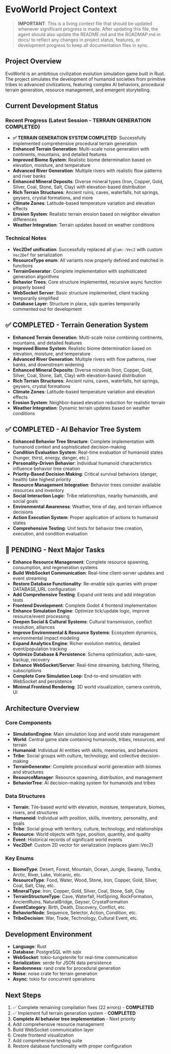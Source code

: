 # EvoWorld Project Context

> **IMPORTANT**: This is a living context file that should be updated whenever significant progress is made. After updating this file, the agent should also update the README.md and the ROADMAP.md in docs/ to reflect any changes in project status, features, or development progress to keep all documentation files in sync.

## Project Overview
EvoWorld is an ambitious civilization evolution simulation game built in Rust. The project simulates the development of humanoid societies from primitive tribes to advanced civilizations, featuring complex AI behaviors, procedural terrain generation, resource management, and emergent storytelling.

## Current Development Status

### Recent Progress (Latest Session - TERRAIN GENERATION COMPLETED)
- **✅ TERRAIN GENERATION SYSTEM COMPLETED**: Successfully implemented comprehensive procedural terrain generation
- **Enhanced Terrain Generation**: Multi-scale noise generation with continents, mountains, and detailed features
- **Improved Biome System**: Realistic biome determination based on elevation, moisture, and temperature
- **Advanced River Generation**: Multiple rivers with realistic flow patterns and river banks
- **Enhanced Mineral Deposits**: Diverse mineral types (Iron, Copper, Gold, Silver, Coal, Stone, Salt, Clay) with elevation-based distribution
- **Rich Terrain Structures**: Ancient ruins, caves, waterfalls, hot springs, geysers, crystal formations, and more
- **Climate Zones**: Latitude-based temperature variation and elevation effects
- **Erosion System**: Realistic terrain erosion based on neighbor elevation differences
- **Weather Integration**: Terrain updates based on weather conditions

### Technical Notes
- **Vec2Def unification**: Successfully replaced all `glam::Vec2` with custom `Vec2Def` for serialization
- **ResourceType enum**: All variants now properly defined and matched in functions
- **TerrainGenerator**: Complete implementation with sophisticated generation algorithms
- **Behavior Trees**: Core structure implemented, recursive async function properly boxed
- **WebSocket Server**: Basic structure implemented, client tracking temporarily simplified
- **Database Layer**: Structure in place, sqlx queries temporarily commented out for development

## ✅ COMPLETED - Terrain Generation System
- **Enhanced Terrain Generation**: Multi-scale noise combining continents, mountains, and detailed features
- **Improved Biome System**: Realistic biome determination based on elevation, moisture, and temperature
- **Advanced River Generation**: Multiple rivers with flow patterns, river banks, and downstream widening
- **Enhanced Mineral Deposits**: Diverse minerals (Iron, Copper, Gold, Silver, Coal, Stone, Salt, Clay) with elevation-based distribution
- **Rich Terrain Structures**: Ancient ruins, caves, waterfalls, hot springs, geysers, crystal formations
- **Climate Zones**: Latitude-based temperature variation and elevation effects
- **Erosion System**: Neighbor-based elevation reduction for realistic terrain
- **Weather Integration**: Dynamic terrain updates based on weather conditions

## ✅ COMPLETED - AI Behavior Tree System
- **Enhanced Behavior Tree Structure**: Complete implementation with humanoid context and sophisticated decision-making
- **Condition Evaluation System**: Real-time evaluation of humanoid states (hunger, thirst, energy, danger, etc.)
- **Personality-Driven Behavior**: Individual humanoid characteristics influence behavior tree creation
- **Priority-Based Decision Making**: Critical survival behaviors (danger, health) take highest priority
- **Resource Management Integration**: Behavior trees consider available resources and inventory
- **Social Interaction Logic**: Tribe relationships, nearby humanoids, and social goals
- **Environmental Awareness**: Weather, time of day, and terrain influence decisions
- **Action Execution System**: Proper application of actions to humanoid states
- **Comprehensive Testing**: Unit tests for behavior tree creation, execution, and condition evaluation

## 🚧 PENDING - Next Major Tasks
- **Enhance Resource Management**: Complete resource spawning, consumption, and regeneration systems
- **Build WebSocket Communication**: Real-time client-server updates and event streaming
- **Restore Database Functionality**: Re-enable sqlx queries with proper DATABASE_URL configuration
- **Add Comprehensive Testing**: Expand unit tests and add integration tests
- **Frontend Development**: Complete Godot 4 frontend implementation
- **Enhance Simulation Engine**: Optimize tick/update logic, improve resource/event processing
- **Deepen Social & Cultural Systems**: Cultural transmission, conflict resolution, alliances
- **Improve Environmental & Resource Systems**: Ecosystem dynamics, environmental impact modeling
- **Expand Analytics Engine**: Richer evolution metrics, detailed event/population tracking
- **Optimize Database & Persistence**: Schema optimization, auto-save, backup, recovery
- **Enhance WebSocket/Server**: Real-time streaming, batching, filtering, subscriptions
- **Complete Core Simulation Loop**: End-to-end simulation with WebSocket and persistence
- **Minimal Frontend Rendering**: 3D world visualization, camera controls, UI

## Architecture Overview

### Core Components
- **SimulationEngine**: Main simulation loop and world state management
- **World**: Central game state containing humanoids, tribes, resources, and terrain
- **Humanoid**: Individual AI entities with skills, memories, and behaviors
- **Tribe**: Social groups with culture, technology, and collective decision-making
- **TerrainGenerator**: Complete procedural world generation with biomes and structures
- **ResourceManager**: Resource spawning, distribution, and management
- **BehaviorTree**: AI decision-making system for humanoids and tribes

### Data Structures
- **Terrain**: Tile-based world with elevation, moisture, temperature, biomes, rivers, and structures
- **Humanoid**: Individual with position, skills, inventory, personality, and goals
- **Tribe**: Social group with territory, culture, technology, and relationships
- **Resource**: World objects with type, position, quantity, and quality
- **Event**: Historical records of significant world events
- **Vec2Def**: Custom 2D vector for serialization (replaces glam::Vec2)

### Key Enums
- **BiomeType**: Desert, Forest, Mountain, Ocean, Jungle, Swamp, Tundra, Arctic, River, Lake, Volcanic, etc.
- **ResourceType**: Food, Water, Wood, Stone, Iron, Copper, Gold, Silver, Coal, Salt, Clay, etc.
- **MineralType**: Iron, Copper, Gold, Silver, Coal, Stone, Salt, Clay
- **TerrainStructureType**: Cave, Waterfall, HotSpring, RockFormation, AncientRuins, NaturalBridge, Geyser, CrystalFormation
- **EventCategory**: Birth, Death, Discovery, Conflict, etc.
- **BehaviorNode**: Sequence, Selector, Action, Condition, etc.
- **TribeDecision**: War, Trade, Technology, Cultural Event, etc.

## Development Environment
- **Language**: Rust
- **Database**: PostgreSQL with sqlx
- **WebSocket**: tokio-tungstenite for real-time communication
- **Serialization**: serde for JSON data persistence
- **Randomness**: rand crate for procedural generation
- **Noise**: noise crate for terrain generation
- **Async**: tokio for concurrent operations

## Next Steps
1. ✅ Complete remaining compilation fixes (22 errors) - **COMPLETED**
2. ✅ Implement full terrain generation system - **COMPLETED**
3. **Complete AI behavior tree implementation** - Next priority
4. Add comprehensive resource management
5. Build WebSocket communication layer
6. Create frontend visualization
7. Add comprehensive testing suite
8. Restore database functionality with proper configuration